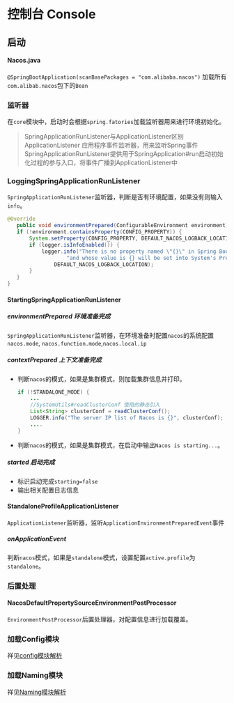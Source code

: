 # 控制台 Console

## 启动
#### Nacos.java
`@SpringBootApplication(scanBasePackages = "com.alibaba.nacos")`
加载所有`com.alibab.nacos`包下的`Bean`

### 监听器
在`core`模块中，启动时会根据`spring.fatories`加载监听器用来进行环境初始化。

> SpringApplicationRunListener与ApplicationListener区别
> ApplicationListener 应用程序事件监听器，用来监听Spring事件
> SpringApplicationRunListener提供用于SpringApplication#run启动初始化过程的参与入口，将事件广播到ApplicationListener中

### LoggingSpringApplicationRunListener
`SpringApplicationRunListener`监听器，判断是否有环境配置，如果没有则输入`info`。
```java
@Override
   public void environmentPrepared(ConfigurableEnvironment environment) {
   if (!environment.containsProperty(CONFIG_PROPERTY)) {
       System.setProperty(CONFIG_PROPERTY, DEFAULT_NACOS_LOGBACK_LOCATION);
       if (logger.isInfoEnabled()) {
           logger.info("There is no property named \"{}\" in Spring Boot Environment, " +
                   "and whose value is {} will be set into System's Properties", CONFIG_PROPERTY,
               DEFAULT_NACOS_LOGBACK_LOCATION);
       }
   }
}
```
#### StartingSpringApplicationRunListener
##### environmentPrepared 环境准备完成
`SpringApplicationRunListener`监听器，在环境准备时配置`nacos`的系统配置`nacos.mode`, `nacos.function.mode`,`nacos.local.ip`

##### contextPrepared 上下文准备完成
- 判断`nacos`的模式，如果是集群模式，则加载集群信息并打印。
    ```java
    if (!STANDALONE_MODE) {
        ...
        //SystemUtils#readClusterConf 使用的静态引入
        List<String> clusterConf = readClusterConf();
        LOGGER.info("The server IP list of Nacos is {}", clusterConf);
        ....
    }
    ```
- 判断`nacos`的模式，如果是集群模式，在启动中输出`Nacos is starting...`。

##### started 启动完成
- 标识启动完成`starting=false`
- 输出相关配置日志信息


#### StandaloneProfileApplicationListener
`ApplicationListener`监听器，监听`ApplicationEnvironmentPreparedEvent`事件

##### onApplicationEvent
判断`nacos`模式，如果是`standalone`模式，设置配置`active.profile`为`standalone`。

### 后置处理
#### NacosDefaultPropertySourceEnvironmentPostProcessor
`EnvironmentPostProcessor`后置处理器，对配置信息进行加载覆盖。

### 加载Config模块
祥见[config模块解析](./config.md)
### 加载Naming模块
祥见[Naming模块解析](./naming.md)
